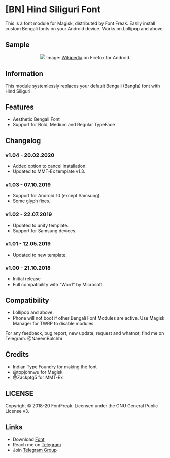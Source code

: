 # [BN] Hind Siliguri Font
This is a font module for Magisk, distributed by Font Freak. Easily install custom Bengali fonts on your Android device. Works on Lollipop and above.

## Sample
<div style="text-align: center;">
<img src="https://font-freak.github.io/1/img/preview/bn_HindSiliguri.webp" />
Image: <a href="https://bn.wikipedia.org/wiki/বাংলা_ভাষা">Wikipedia</a> on Firefox for Android.</div>

## Information
This module systemlessly replaces your default Bengali (Bangla) font with Hind Siliguri.

## Features
* Aesthetic Bengali Font
* Support for Bold, Medium and Regular TypeFace

## Changelog
### v1.04 - 20.02.2020
* Added option to cancel installation.
* Updated to MMT-Ex template v1.3.
### v1.03 - 07.10.2019
* Support for Android 10 (except Samsung).
* Some glyph fixes.
### v1.02 - 22.07.2019
* Updated to unity template.
* Support for Samsung devices.
### v1.01 - 12.05.2019
* Updated to new template.
### v1.00 - 21.10.2018
* Initial release
* Full compatibility with "Word" by Microsoft.

## Compatibility
- Lollipop and above.
- Phone will not boot if other Bengali Font Modules are active. Use Magisk Manager for TWRP to disable modules.

For any feedback, bug report, new update, request and whatnot, find me on Telegram. @NaeemBolchhi

## Credits
- Indian Type Foundry for making the font
- @topjohnwu for Magisk
- @Zackptg5 for MMT-Ex

## LICENSE
Copyright © 2018-20 FontFreak. Licensed under the GNU General Public License v3.

## Links
- Download [Font](https://fonts.google.com/specimen/Hind+Siliguri)
- Reach me on [Telegram](https://t.me/NaeemBolchhi)
- Join [Telegram Group](https://t.me/FontFreak)
